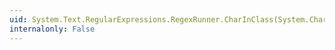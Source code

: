```yaml
---
uid: System.Text.RegularExpressions.RegexRunner.CharInClass(System.Char,System.String)
internalonly: False
---
```

